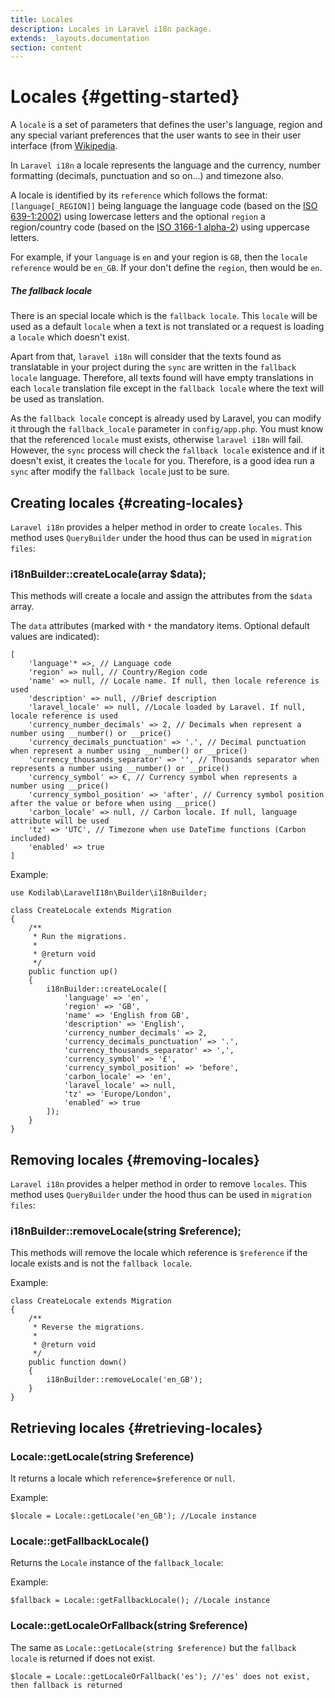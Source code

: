 ```yaml
---
title: Locales
description: Locales in Laravel i18n package.
extends: _layouts.documentation
section: content
---
```


# Locales {#getting-started}

A `locale` is a set of parameters that defines the user's language, region and any special variant preferences that the
user wants to see in their user interface (from [Wikipedia](https://en.wikipedia.org/wiki/Locale_(computer_software)).
 
In `Laravel i18n` a locale represents the language and the currency, number formatting (decimals, punctuation 
and so on...) and timezone also.

A locale is identified by its `reference` which follows the format: `[language[_REGION]]` being language the 
language code (based on the [ISO 639-1:2002](https://en.wikipedia.org/wiki/ISO_639-1)) using lowercase letters and the 
optional `region` a region/country code (based on the [ISO 3166-1 alpha-2](https://en.wikipedia.org/wiki/ISO_3166-1_alpha-2)) 
using uppercase letters.
 
For example, if your `language` is `en` and your region is `GB`, then the `locale reference` would be `en_GB`. 
If your don't define the `region`, then would be `en`.

##### The fallback locale
There is an special locale which is the `fallback locale`. This `locale` will be used as a default `locale` when a text
is not translated or a request is loading a `locale` which doesn't exist.

Apart from that, `laravel i18n` will consider that the texts found as translatable in your project during the `sync` are 
written in the `fallback locale` language. Therefore, all texts found will have empty translations in each `locale`
translation file except in the `fallback locale` where the text will be used as translation.

As the `fallback locale` concept is already used by Laravel, you can modify it through the `fallback_locale` parameter 
in `config/app.php`. You must know that the referenced `locale` must exists, otherwise `laravel i18n` will fail.
However, the `sync` process will check the `fallback locale` existence and if it doesn't exist, it creates the 
`locale` for you. Therefore, is a good idea run a `sync` after modify the `fallback locale` just to be sure.

## Creating locales {#creating-locales}
`Laravel i18n` provides a helper method in order to create `locales`. This method uses `QueryBuilder` under the hood 
thus can be used in `migration files`:

### i18nBuilder::createLocale(array $data);
This methods will create a locale and assign the attributes from the `$data` array. 

The `data` attributes (marked with `*` the mandatory items. Optional default values are indicated):
```
[
    'language'* =>, // Language code
    'region' => null, // Country/Region code
    'name' => null, // Locale name. If null, then locale reference is used
    'description' => null, //Brief description
    'laravel_locale' => null, //Locale loaded by Laravel. If null, locale reference is used
    'currency_number_decimals' => 2, // Decimals when represent a number using __number() or __price()
    'currency_decimals_punctuation' => '.', // Decimal punctuation when represent a number using __number() or __price()
    'currency_thousands_separator' => '', // Thousands separator when represents a number using __number() or __price() 
    'currency_symbol' => €, // Currency symbol when represents a number using __price()
    'currency_symbol_position' => 'after', // Currency symbol position after the value or before when using __price()
    'carbon_locale' => null, // Carbon locale. If null, language attribute will be used
    'tz' => 'UTC', // Timezone when use DateTime functions (Carbon included)
    'enabled' => true
]
```

Example:
```
use Kodilab\LaravelI18n\Builder\i18nBuilder;  

class CreateLocale extends Migration 
{
    /**
     * Run the migrations.
     *
     * @return void
     */
    public function up()
    {
        i18nBuilder::createLocale([
            'language' => 'en',
            'region' => 'GB',
            'name' => 'English from GB',
            'description' => 'English',
            'currency_number_decimals' => 2,
            'currency_decimals_punctuation' => '.',
            'currency_thousands_separator' => ',', 
            'currency_symbol' => '£',
            'currency_symbol_position' => 'before',
            'carbon_locale' => 'en',
            'laravel_locale' => null,
            'tz' => 'Europe/London',
            'enabled' => true
        ]);
    }
}
```

## Removing locales {#removing-locales}
`Laravel i18n` provides a helper method in order to remove `locales`. This method uses `QueryBuilder` under the hood 
thus can be used in `migration files`:

### i18nBuilder::removeLocale(string $reference);
This methods will remove the locale which reference is `$reference` if the locale exists and is not the `fallback locale`.

Example:

```
class CreateLocale extends Migration 
{
    /**
     * Reverse the migrations.
     *
     * @return void
     */
    public function down()
    {
        i18nBuilder::removeLocale('en_GB');
    }
}
```

## Retrieving locales {#retrieving-locales}

### Locale::getLocale(string $reference)
It returns a locale which `reference=$reference` or `null`.

Example:
```
$locale = Locale::getLocale('en_GB'); //Locale instance
```


### Locale::getFallbackLocale()
Returns the `Locale` instance of the `fallback_locale`:

Example:
```
$fallback = Locale::getFallbackLocale(); //Locale instance
```

### Locale::getLocaleOrFallback(string $reference)
The same as `Locale::getLocale(string $reference)` but the `fallback locale` is returned if does not exist.

```
$locale = Locale::getLocaleOrFallback('es'); //'es' does not exist, then fallback is returned
```


